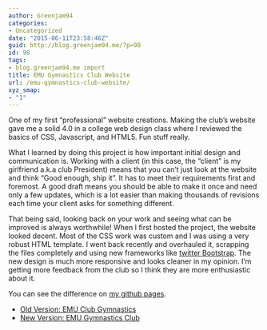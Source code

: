 ```yaml
---
author: Greenjam94
categories:
- Uncategorized
date: "2015-06-11T23:58:46Z"
guid: http://blog.greenjam94.me/?p=98
id: 98
tags:
- blog.greenjam94.me import
title: EMU Gymnastics Club Website
url: /emu-gymnastics-club-website/
xyz_smap:
- "1"
---
```


One of my first “professional” website creations. Making the club’s website gave me a solid 4.0 in a college web design class where I reviewed the basics of CSS, Javascript, and HTML5. Fun stuff really.

What I learned by doing this project is how important initial design and communication is. Working with a client (in this case, the “client” is my girlfriend a.k.a club President) means that you can’t just look at the website and think “Good enough, ship it”. It has to meet their requirements first and foremost. A good draft means you should be able to make it once and need only a few updates, which is a lot easier than making thousands of revisions each time your client asks for something different.

That being said, looking back on your work and seeing what can be improved is always worthwhile! When I first hosted the project, the website looked decent. Most of the CSS work was custom and I was using a very robust HTML template. I went back recently and overhauled it, scrapping the files completely and using new frameworks like [twitter Bootstrap](http://getbootstrap.com/). The new design is much more responsive and looks cleaner in my opinion. I’m getting more feedback from the club so I think they are more enthusiastic about it.

You can see the difference on [my github pages](http://greenjam94.github.io).

- [Old Version: EMU Club Gymnastics](http://greenjam94.github.io/emuClubGymnasticsOld/)
- [New Version: EMU Gymnastics Club](http://greenjam94.github.io/emuClubGymnastics/)